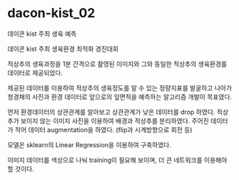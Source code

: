 # dacon-kist_02
데이콘 kist 주최 생육 예측

데이콘 kist 주최 생육환경 최적화 경진대회

적상추의 생육과정을 1분 간격으로 촬영된 이미지와 그와 동일한
적상추의 생육환경를 데이터로 제공되었다.

제공된 데이터를 이용하여 적상추의 생육정도를 알 수 있는 정량지표를 발굴하고
나아가 청경채의 사진과 환경 데이터로 앞으로의 잎면적을 예측하는 알고리즘 개발이 목표였다.

먼저 환경데이터의 상관관계를 알아보고 상관관계가 낮은 데이터를 drop 하였다.
적상추가 보이지 않는 이미지 사진을 이용하여 배경과 적상추를 분리하였다.
주어진 데이터가 적어 데이터 augmentation을 하였다. (flip과 시계방향으로 회전 등)

모델은 sklearn의 Linear Regression을 이용하여 구축하였다.


이미지 데이터를 색상으로 나눠 training이 필요해 보이며, 더 큰 네트워크를 이용해야 할 것이다.
